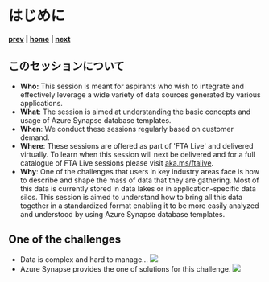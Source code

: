 # はじめに

#### [prev](./readme.md) | [home](./readme.md)  | [next](./azuresynapse.md)

## このセッションについて

* **Who:** This session is meant for aspirants who wish to integrate and effectively leverage a wide variety of data sources generated by various applications.
* **What**: The session is aimed at understanding the basic concepts and usage of Azure Synapse database templates.
* **When**: We conduct these sessions regularly based on customer demand. 
* **Where**: These sessions are offered as part of 'FTA Live' and delivered virtually. To learn when this session will next be delivered and for a full catalogue of FTA Live sessions please visit [aka.ms/ftalive](https://aka.ms/ftalive).
* **Why**: One of the challenges that users in key industry areas face is how to describe and shape the mass of data that they are gathering. Most of this data is currently stored in data lakes or in application-specific data silos. This session is aimed to understand how to bring all this data together in a standardized format enabling it to be more easily analyzed and understood by using Azure Synapse database templates. </br>
## One of the challenges
 *  Data is complex and hard to manage...
 ![](/FTALive/SynapseDatabaseTemplates/images/databaseTemplates_intro1.png)
*  Azure Synapse provides the one of solutions for this challenge.
 ![](/FTALive/SynapseDatabaseTemplates/images/databaseTemplates_intro2.png)